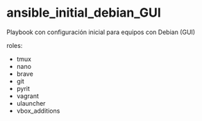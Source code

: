 # ansible_initial_debian_GUI

Playbook con configuración inicial para equipos con Debian (GUI)

roles:	 
- tmux
- nano
- brave
- git
- pyrit
- vagrant
- ulauncher
- vbox_additions

